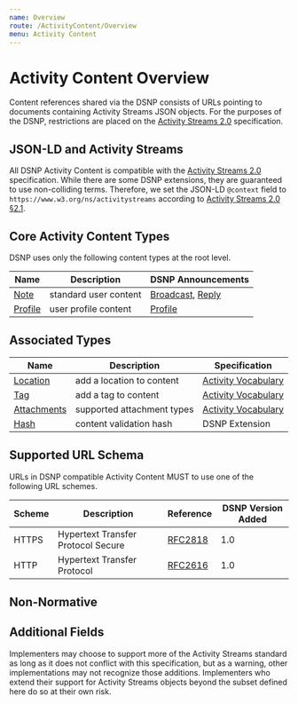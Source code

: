 ```yaml
---
name: Overview
route: /ActivityContent/Overview
menu: Activity Content
---
```


# Activity Content Overview

Content references shared via the DSNP consists of URLs pointing to documents containing Activity Streams JSON objects.
For the purposes of the DSNP, restrictions are placed on the [Activity Streams 2.0](https://www.w3.org/TR/activitystreams-core/) specification.

## JSON-LD and Activity Streams

All DSNP Activity Content is compatible with the [Activity Streams 2.0](https://www.w3.org/TR/activitystreams-core/) specification.
While there are some DSNP extensions, they are guaranteed to use non-colliding terms.
Therefore, we set the JSON-LD `@context` field to `https://www.w3.org/ns/activitystreams` according to [Activity Streams 2.0 §2.1](https://www.w3.org/TR/activitystreams-core/#jsonld).

## Core Activity Content Types

DSNP uses only the following content types at the root level.

| Name | Description | DSNP Announcements |
| ---- | ----------- | -------------------- |
[Note](/ActivityContent/Types/Note) | standard user content | [Broadcast](/DSNP/Types/Broadcast), [Reply](/DSNP/Types/Reply) |
[Profile](/ActivityContent/Types/Profile) | user profile content | [Profile](/DSNP/Types/Profile) |

## Associated Types

| Name | Description | Specification |
| ---- | ----------- | ------------- |
[Location](/ActivityContent/Associated/Location) | add a location to content | [Activity Vocabulary](https://www.w3.org/TR/activitystreams-vocabulary/) |
[Tag](/ActivityContent/Associated/Tag) | add a tag to content | [Activity Vocabulary](https://www.w3.org/TR/activitystreams-vocabulary/) |
[Attachments](/ActivityContent/Associated/Attachments) | supported attachment types | [Activity Vocabulary](https://www.w3.org/TR/activitystreams-vocabulary/) |
[Hash](/ActivityContent/Associated/Hash) | content validation hash | DSNP Extension |

## Supported URL Schema

URLs in DSNP compatible Activity Content MUST to use one of the following URL schemes.

| Scheme | Description | Reference | DSNP Version Added |
| ------ |------------ | --------- | ------------------ |
| HTTPS | Hypertext Transfer Protocol Secure | [RFC2818](https://datatracker.ietf.org/doc/html/rfc2818) | 1.0 |
| HTTP | Hypertext Transfer Protocol | [RFC2616](https://datatracker.ietf.org/doc/html/rfc2616) | 1.0 |

## Non-Normative

## Additional Fields

Implementers may choose to support more of the Activity Streams standard as long as it does not conflict with this specification, but as a warning, other implementations may not recognize those additions.
Implementers who extend their support for Activity Streams objects beyond the subset defined here do so at their own risk.
